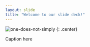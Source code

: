 ```yaml
---
layout: slide
title: "Welcome to our slide deck!"
---
```


![one-does-not-simply](https://cloud.githubusercontent.com/assets/16547949/25400982/542b10d2-29c2-11e7-9cd6-f0d07042f1d2.jpg)
{: .center}

Caption here
